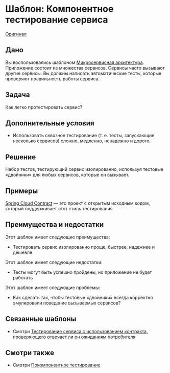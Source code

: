 # Шаблон: Компонентное тестирование сервиса

[Оригинал](https://microservices.io/patterns/testing/service-component-test.html)

## Дано

Вы воспользовались шаблоном [Микросервисная архитектура](../Application-architecture-patterns/pattern-microservice-architecture.md). Приложение 
состоит из множества сервисов. Сервисы часто вызывают другие сервисы. Вы 
должны написать автоматические тесты, которые проверяют правильность работы 
сервиса.

## Задача

Как легко протестировать сервис?

## Дополнительные условия

* Использовать сквозное тестирование (т. е. тесты, запускающие несколько 
  сервисов) сложно, медленно, ненадежно и дорого.

## Решение

Набор тестов, тестирующий сервис изолированно, используя тестовые «двойники» 
для любых сервисов, которые он вызывает.

## Примеры

[Spring Cloud Contract](https://cloud.spring.io/spring-cloud-contract/) — это 
проект с открытым исходным кодом, который поддерживает этот стиль 
тестирования.

## Преимущества и недостатки

Этот шаблон имеет следующие преимущества:

* Тестировать сервис изолированно проще, быстрее, надежнее и дешевле

Этот шаблон имеет следующие недостатки:

* Тесты могут быть успешно пройдены, но приложение не будет работать

Этот шаблон имеет следующие проблемы:

* Как сделать так, чтобы тестовые «двойники» всегда корректно эмулировали 
  поведение вызываемых сервисов?

## Связанные шаблоны

* Смотри [Тестирование сервиса с использованием контракта, проверяющего отвечает ли
  он ожиданиям потребителя](service-integration-contract-test.md)

## Смотри также

* Смотри [Покомпонентное тестирование](http://martinfowler.com/articles/microservice-testing/#testing-component-introduction)